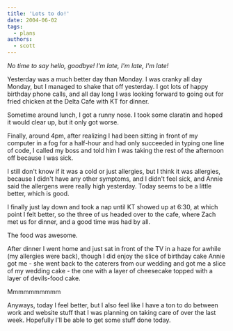```yaml
---
title: 'Lots to do!'
date: 2004-06-02
tags:
  - plans
authors:
  - scott
---
```


_No time to say hello, goodbye! I'm late, I'm late, I'm late!_

Yesterday was a much better day than Monday. I was cranky all day Monday, but I managed to shake that off yesterday. I got lots of happy birthday phone calls, and all day long I was looking forward to going out for fried chicken at the Delta Cafe with KT for dinner.

Sometime around lunch, I got a runny nose. I took some claratin and hoped it would clear up, but it only got worse.

Finally, around 4pm, after realizing I had been sitting in front of my computer in a fog for a half-hour and had only succeeded in typing one line of code, I called my boss and told him I was taking the rest of the afternoon off because I was sick.

I still don't know if it was a cold or just allergies, but I think it was allergies, because I didn't have any other symptoms, and I didn't feel sick, and Annie said the allergens were really high yesterday. Today seems to be a little better, which is good.

I finally just lay down and took a nap until KT showed up at 6:30, at which point I felt better, so the three of us headed over to the cafe, where Zach met us for dinner, and a good time was had by all.

The food was awesome.

After dinner I went home and just sat in front of the TV in a haze for awhile (my allergies were back), though I did enjoy the slice of birthday cake Annie got me - she went back to the caterers from our wedding and got me a slice of my wedding cake - the one with a layer of cheesecake topped with a layer of devils-food cake.

Mmmmmmmmmm

Anyways, today I feel better, but I also feel like I have a ton to do between work and website stuff that I was planning on taking care of over the last week. Hopefully I'll be able to get some stuff done today.
